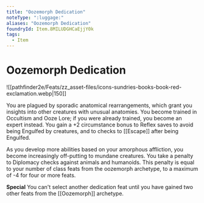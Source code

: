 ```yaml
---
title: "Oozemorph Dedication"
noteType: ":luggage:"
aliases: "Oozemorph Dedication"
foundryId: Item.8MILUDGHCaEjjY0k
tags:
  - Item
---
```


# Oozemorph Dedication
![[pathfinder2e/Feats/zz_asset-files/icons-sundries-books-book-red-exclamation.webp|150]]

You are plagued by sporadic anatomical rearrangements, which grant you insights into other creatures with unusual anatomies. You become trained in Occultism and Ooze Lore; if you were already trained, you become an expert instead. You gain a +2 circumstance bonus to Reflex saves to avoid being Engulfed by creatures, and to checks to [[Escape]] after being Engulfed.

As you develop more abilities based on your amorphous affliction, you become increasingly off-putting to mundane creatures. You take a penalty to Diplomacy checks against animals and humanoids. This penalty is equal to your number of class feats from the oozemorph archetype, to a maximum of -4 for four or more feats.

**Special** You can't select another dedication feat until you have gained two other feats from the [[Oozemorph]] archetype.
